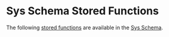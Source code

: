 # Sys Schema Stored Functions

The following [stored functions](../../../../../../server-usage/stored-routines/stored-functions/) are available in the [Sys Schema](../).
